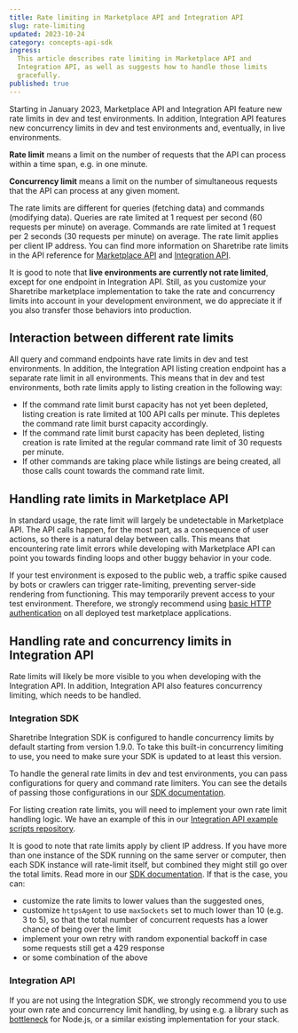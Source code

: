 ```yaml
---
title: Rate limiting in Marketplace API and Integration API
slug: rate-limiting
updated: 2023-10-24
category: concepts-api-sdk
ingress:
  This article describes rate limiting in Marketplace API and
  Integration API, as well as suggests how to handle those limits
  gracefully.
published: true
---
```


Starting in January 2023, Marketplace API and Integration API feature
new rate limits in dev and test environments. In addition, Integration
API features new concurrency limits in dev and test environments and,
eventually, in live environments.

<extrainfo title="What are rate limits and concurrency limits?">

**Rate limit** means a limit on the number of requests that the API can
process within a time span, e.g. in one minute.

**Concurrency limit** means a limit on the number of simultaneous
requests that the API can process at any given moment.

</extrainfo>

The rate limits are different for queries (fetching data) and commands
(modifying data). Queries are rate limited at 1 request per second (60
requests per minute) on average. Commands are rate limited at 1 request
per 2 seconds (30 requests per minute) on average. The rate limit
applies per client IP address. You can find more information on
Sharetribe rate limits in the API reference for
[Marketplace API](https://www.sharetribe.com/api-reference/marketplace.html#rate-limits)
and
[Integration API](https://www.sharetribe.com/api-reference/integration.html#rate-limits).

It is good to note that **live environments are currently not rate
limited**, except for one endpoint in Integration API. Still, as you
customize your Sharetribe marketplace implementation to take the rate
and concurrency limits into account in your development environment, we
do appreciate it if you also transfer those behaviors into production.

## Interaction between different rate limits

All query and command endpoints have rate limits in dev and test
environments. In addition, the Integration API listing creation endpoint
has a separate rate limit in all environments. This means that in dev
and test environments, both rate limits apply to listing creation in the
following way:

- If the command rate limit burst capacity has not yet been depleted,
  listing creation is rate limited at 100 API calls per minute. This
  depletes the command rate limit burst capacity accordingly.
- If the command rate limit burst capacity has been depleted, listing
  creation is rate limited at the regular command rate limit of 30
  requests per minute.
- If other commands are taking place while listings are being created,
  all those calls count towards the command rate limit.

## Handling rate limits in Marketplace API

In standard usage, the rate limit will largely be undetectable in
Marketplace API. The API calls happen, for the most part, as a
consequence of user actions, so there is a natural delay between calls.
This means that encountering rate limit errors while developing with
Marketplace API can point you towards finding loops and other buggy
behavior in your code.

If your test environment is exposed to the public web, a traffic spike
caused by bots or crawlers can trigger rate-limiting, preventing
server-side rendering from functioning. This may temporarily prevent
access to your test environment. Therefore, we strongly recommend using
[basic HTTP authentication](/tutorial/deploy-to-render/#enable-http-basic-access-authentication)
on all deployed test marketplace applications.

## Handling rate and concurrency limits in Integration API

Rate limits will likely be more visible to you when developing with the
Integration API. In addition, Integration API also features concurrency
limiting, which needs to be handled.

### Integration SDK

Sharetribe Integration SDK is configured to handle concurrency limits by
default starting from version 1.9.0. To take this built-in concurrency
limiting to use, you need to make sure your SDK is updated to at least
this version.

To handle the general rate limits in dev and test environments, you can
pass configurations for query and command rate limiters. You can see the
details of passing those configurations in our
[SDK documentation](https://sharetribe.github.io/flex-integration-sdk-js/rate-limits.html).

For listing creation rate limits, you will need to implement your own
rate limit handling logic. We have an example of this in our
[Integration API example scripts repository](https://github.com/sharetribe/integration-api-examples/blob/master/scripts/create-listings.js).

It is good to note that rate limits apply by client IP address. If you
have more than one instance of the SDK running on the same server or
computer, then each SDK instance will rate-limit itself, but combined
they might still go over the total limits. Read more in our
[SDK documentation](https://sharetribe.github.io/flex-integration-sdk-js/rate-limits.html).
If that is the case, you can:

- customize the rate limits to lower values than the suggested ones,
- customize `httpsAgent` to use `maxSockets` set to much lower than 10
  (e.g. 3 to 5), so that the total number of concurrent requests has a
  lower chance of being over the limit
- implement your own retry with random exponential backoff in case some
  requests still get a 429 response
- or some combination of the above

### Integration API

If you are not using the Integration SDK, we strongly recommend you to
use your own rate and concurrency limit handling, by using e.g. a
library such as [bottleneck](https://www.npmjs.com/package/bottleneck)
for Node.js, or a similar existing implementation for your stack.
